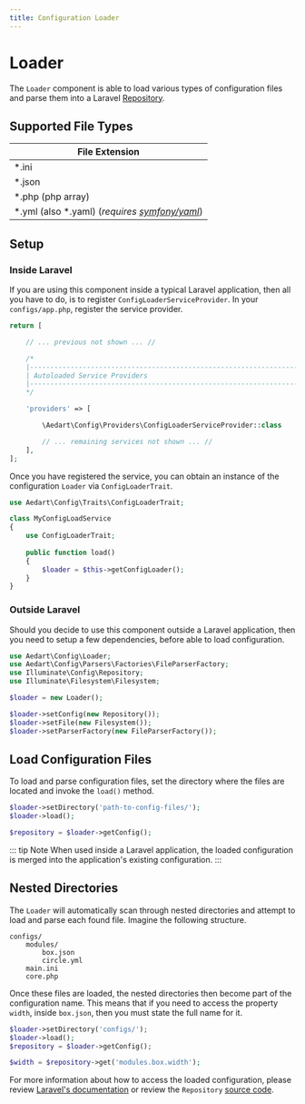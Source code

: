 ```yaml
---
title: Configuration Loader
---
```


# Loader

The `Loader` component is able to load various types of configuration files and parse them into a Laravel [Repository](https://github.com/laravel/framework/blob/5.8/src/Illuminate/Contracts/Config/Repository.php).

## Supported File Types

| File Extension  |
|-----------------|
| *.ini  |
| *.json  |
| *.php (php array)  |
| *.yml (also *.yaml) (_requires [symfony/yaml](https://github.com/symfony/yaml)_) |

## Setup

### Inside Laravel

If you are using this component inside a typical Laravel application, then all you have to do, is to register `ConfigLoaderServiceProvider`.
In your `configs/app.php`, register the service provider.

```php
return [

    // ... previous not shown ... //

    /*
    |--------------------------------------------------------------------------
    | Autoloaded Service Providers
    |--------------------------------------------------------------------------
    */

    'providers' => [

        \Aedart\Config\Providers\ConfigLoaderServiceProvider::class

        // ... remaining services not shown ... //
    ],
];
```

Once you have registered the service, you can obtain an instance of the configuration `Loader` via `ConfigLoaderTrait`.

```php
use Aedart\Config\Traits\ConfigLoaderTrait;

class MyConfigLoadService
{
    use ConfigLoaderTrait;
    
    public function load()
    {
        $loader = $this->getConfigLoader();
    }
}
```

### Outside Laravel

Should you decide to use this component outside a Laravel application, then you need to setup a few dependencies, before able to load configuration.

```php
use Aedart\Config\Loader;
use Aedart\Config\Parsers\Factories\FileParserFactory;
use Illuminate\Config\Repository;
use Illuminate\Filesystem\Filesystem;

$loader = new Loader();

$loader->setConfig(new Repository());
$loader->setFile(new Filesystem());
$loader->setParserFactory(new FileParserFactory());
```

## Load Configuration Files

To load and parse configuration files, set the directory where the files are located and invoke the `load()` method.

```php
$loader->setDirectory('path-to-config-files/');
$loader->load();

$repository = $loader->getConfig();
```

::: tip Note
When used inside a Laravel application, the loaded configuration is merged into the application's existing configuration.
:::

## Nested Directories

The `Loader` will automatically scan through nested directories and attempt to load and parse each found file.
Imagine the following structure.

```
configs/
    modules/
        box.json
        circle.yml
    main.ini
    core.php
```

Once these files are loaded, the nested directories then become part of the configuration name.
This means that if you need to access the property `width`, inside `box.json`, then you must state the full name for it.

```php
$loader->setDirectory('configs/');
$loader->load();
$repository = $loader->getConfig();

$width = $repository->get('modules.box.width');
```

For more information about how to access the loaded configuration, please review [Laravel's documentation](https://laravel.com/docs/5.8/configuration#accessing-configuration-values) or review the `Repository` [source code](https://github.com/laravel/framework/blob/5.8/src/Illuminate/Config/Repository.php).
